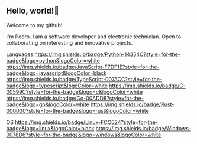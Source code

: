 ## Hello, world!👋

Welcome to my github!

I'm Pedro.
I am a software developer and electronic technician.
Open to collaborating on interesting and innovative projects.

Languages
https://img.shields.io/badge/Python-14354C?style=for-the-badge&logo=python&logoColor=white https://img.shields.io/badge/JavaScript-F7DF1E?style=for-the-badge&logo=javascript&logoColor=black https://img.shields.io/badge/TypeScript-007ACC?style=for-the-badge&logo=typescript&logoColor=white https://img.shields.io/badge/C-00599C?style=for-the-badge&logo=c&logoColor=white  https://img.shields.io/badge/Go-00ADD8?style=for-the-badge&logo=go&logoColor=white https://img.shields.io/badge/Rust-000000?style=for-the-badge&logo=rust&logoColor=white

OS
https://img.shields.io/badge/Linux-FCC624?style=for-the-badge&logo=linux&logoColor=black https://img.shields.io/badge/Windows-0078D6?style=for-the-badge&logo=windows&logoColor=white
